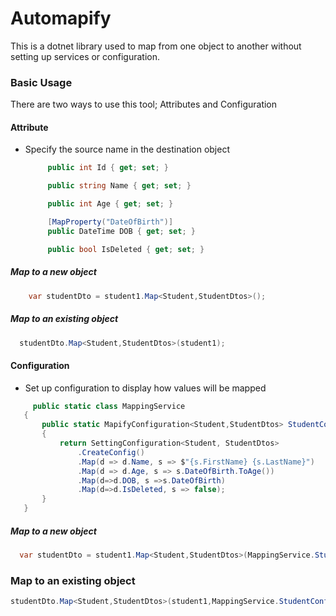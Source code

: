 # Automapify
This is a dotnet library used to map from one object to another without setting up services or configuration.

### Basic Usage
There are two ways to use this tool; Attributes and Configuration
#### Attribute

- Specify the source name in the destination object

   ```csharp
        public int Id { get; set; }

        public string Name { get; set; }

        public int Age { get; set; }

        [MapProperty("DateOfBirth")]
        public DateTime DOB { get; set; }

        public bool IsDeleted { get; set; }
   ```

##### Map to a new object
```csharp
    var studentDto = student1.Map<Student,StudentDtos>();
```

##### Map to an existing object

  ```csharp
    studentDto.Map<Student,StudentDtos>(student1);
  ```

#### Configuration

- Set up configuration to display how values will be mapped

 ```csharp
      public static class MappingService
    {
        public static MapifyConfiguration<Student,StudentDtos> StudentConfig()
        {
            return SettingConfiguration<Student, StudentDtos>
                .CreateConfig()
                .Map(d => d.Name, s => $"{s.FirstName} {s.LastName}")
                .Map(d => d.Age, s => s.DateOfBirth.ToAge())
                .Map(d=>d.DOB, s =>s.DateOfBirth)
                .Map(d=>d.IsDeleted, s => false);
        }
    }
 ```

##### Map to a new object

  ```csharp
    var studentDto = student1.Map<Student,StudentDtos>(MappingService.StudentConfig());
  ```

### Map to an existing object

```csharp
studentDto.Map<Student,StudentDtos>(student1,MappingService.StudentConfig());
```

